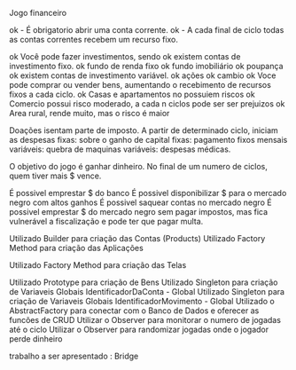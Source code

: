 Jogo financeiro

ok - É obrigatorio abrir uma conta corrente.
ok - A cada final de ciclo todas as contas correntes recebem um recurso fixo.

ok Você pode fazer investimentos, sendo
ok    existem contas de investimento fixo.
ok        fundo de renda fixo
ok        fundo imobiliário
ok        poupança
ok    existem contas de investimento variável.
ok        ações
ok        cambio
ok Voce pode comprar ou vender bens, aumentando o recebimento de recursos fixos a cada ciclo.
ok    Casas e apartamentos no possuiem riscos
ok    Comercio possui risco moderado, a cada n ciclos pode ser ser prejuizos
ok    Area rural, rende muito, mas o risco é maior

Doações isentam parte de imposto.
A partir de determinado ciclo, iniciam as despesas
    fixas: sobre o ganho de capital
    fixas: pagamento fixos mensais
    variáveis: quebra de maquinas
    variáveis: despesas médicas.

O objetivo do jogo é ganhar dinheiro.
No final de um numero de ciclos, quem tiver mais $ vence.

É possivel emprestar $ do banco
É possivel disponibilizar $ para o mercado negro com altos ganhos
É possivel saquear contas no mercado negro
É possivel emprestar $ do mercado negro sem pagar impostos, 
    mas fica vulnerável a fiscalização e pode ter que pagar multa.




Utilizado Builder para criação das Contas (Products)
Utilizado Factory Method para criação das Aplicações

Utilizado Factory Method para criação das Telas

Utilizado Prototype para criação de Bens
Utilizado Singleton para criação de Variaveis Globais IdentificadorDaConta - Global
Utilizado Singleton para criação de Variaveis Globais IdentificadorMovimento - Global
Utilizado o AbstractFactory para conectar com o Banco de Dados e oferecer as funcões de CRUD
Utilizar o Observer para monitorar o numero de jogadas até o ciclo
Utilizar o Observer para randomizar jogadas onde o jogador perde dinheiro


trabalho a ser apresentado : Bridge


